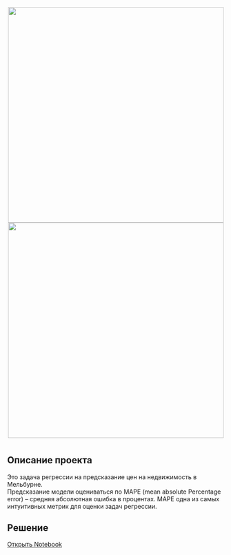 <div id="header" align="center">
  <img src="https://victorzhou.com/media/keras-posts/keras-nn.png" width="500"/> 
</div>
 
 <div id="header" align="center">
  <img src="https://pbs.twimg.com/media/Dj4vAIDV4AAPOkJ.jpg" width="500"/> 
</div>

# 
## Описание проекта

Это задача регрессии на предсказание цен на недвижимость в Мельбурне.  
Предсказание модели оцениваться по MAPE (mean absolute Percentage error) – средняя абсолютная ошибка в процентах. 
MAPE одна из самых интуитивных метрик для оценки задач регрессии.


## Решение
[Открыть Notebook](./catboost-or-keras-which-is-better.ipynb)
